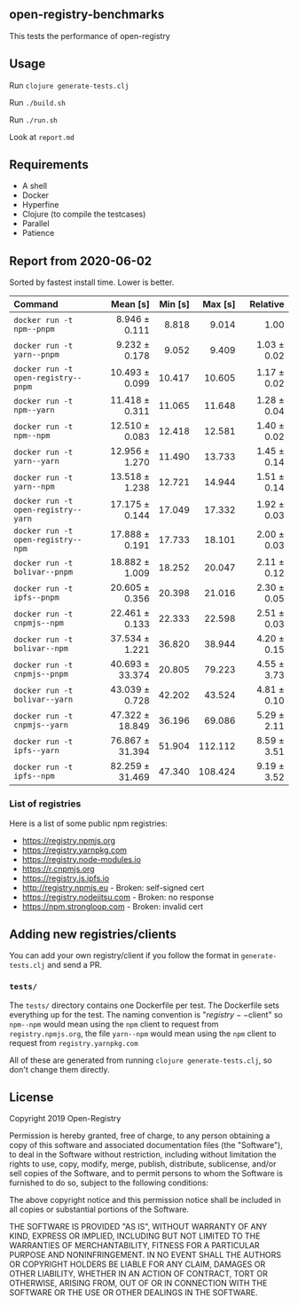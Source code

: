 ## open-registry-benchmarks

This tests the performance of open-registry

## Usage

Run `clojure generate-tests.clj`

Run `./build.sh`

Run `./run.sh`

Look at `report.md`

## Requirements

- A shell
- Docker
- Hyperfine
- Clojure (to compile the testcases)
- Parallel
- Patience

<!-- REPORT -->
## Report from 2020-06-02

Sorted by fastest install time. Lower is better.


| Command | Mean [s] | Min [s] | Max [s] | Relative |
|:---|---:|---:|---:|---:|
| `docker run -t npm--pnpm` | 8.946 ± 0.111 | 8.818 | 9.014 | 1.00 |
| `docker run -t yarn--pnpm` | 9.232 ± 0.178 | 9.052 | 9.409 | 1.03 ± 0.02 |
| `docker run -t open-registry--pnpm` | 10.493 ± 0.099 | 10.417 | 10.605 | 1.17 ± 0.02 |
| `docker run -t npm--yarn` | 11.418 ± 0.311 | 11.065 | 11.648 | 1.28 ± 0.04 |
| `docker run -t npm--npm` | 12.510 ± 0.083 | 12.418 | 12.581 | 1.40 ± 0.02 |
| `docker run -t yarn--yarn` | 12.956 ± 1.270 | 11.490 | 13.733 | 1.45 ± 0.14 |
| `docker run -t yarn--npm` | 13.518 ± 1.238 | 12.721 | 14.944 | 1.51 ± 0.14 |
| `docker run -t open-registry--yarn` | 17.175 ± 0.144 | 17.049 | 17.332 | 1.92 ± 0.03 |
| `docker run -t open-registry--npm` | 17.888 ± 0.191 | 17.733 | 18.101 | 2.00 ± 0.03 |
| `docker run -t bolivar--pnpm` | 18.882 ± 1.009 | 18.252 | 20.047 | 2.11 ± 0.12 |
| `docker run -t ipfs--pnpm` | 20.605 ± 0.356 | 20.398 | 21.016 | 2.30 ± 0.05 |
| `docker run -t cnpmjs--npm` | 22.461 ± 0.133 | 22.333 | 22.598 | 2.51 ± 0.03 |
| `docker run -t bolivar--npm` | 37.534 ± 1.221 | 36.820 | 38.944 | 4.20 ± 0.15 |
| `docker run -t cnpmjs--pnpm` | 40.693 ± 33.374 | 20.805 | 79.223 | 4.55 ± 3.73 |
| `docker run -t bolivar--yarn` | 43.039 ± 0.728 | 42.202 | 43.524 | 4.81 ± 0.10 |
| `docker run -t cnpmjs--yarn` | 47.322 ± 18.849 | 36.196 | 69.086 | 5.29 ± 2.11 |
| `docker run -t ipfs--yarn` | 76.867 ± 31.394 | 51.904 | 112.112 | 8.59 ± 3.51 |
| `docker run -t ipfs--npm` | 82.259 ± 31.469 | 47.340 | 108.424 | 9.19 ± 3.52 |
<!-- REPORT_END -->

### List of registries

Here is a list of some public npm registries:

- https://registry.npmjs.org
- https://registry.yarnpkg.com
- https://registry.node-modules.io
- https://r.cnpmjs.org
- https://registry.js.ipfs.io
- http://registry.npmjs.eu - Broken: self-signed cert
- https://registry.nodejitsu.com - Broken: no response
- https://npm.strongloop.com - Broken: invalid cert

## Adding new registries/clients

You can add your own registry/client if you follow the format in
`generate-tests.clj` and send a PR.

### `tests/`

The `tests/` directory contains one Dockerfile per test. The Dockerfile
sets everything up for the test. The naming convention is "$registry--$client"
so `npm--npm` would mean using the `npm` client to request from `registry.npmjs.org`,
the file `yarn--npm` would mean using the `npm` client to request from `registry.yarnpkg.com`

All of these are generated from running `clojure generate-tests.clj`, so don't
change them directly.

## License

Copyright 2019 Open-Registry

Permission is hereby granted, free of charge, to any person obtaining a copy of this software and associated documentation files (the "Software"), to deal in the Software without restriction, including without limitation the rights to use, copy, modify, merge, publish, distribute, sublicense, and/or sell copies of the Software, and to permit persons to whom the Software is furnished to do so, subject to the following conditions:

The above copyright notice and this permission notice shall be included in all copies or substantial portions of the Software.

THE SOFTWARE IS PROVIDED "AS IS", WITHOUT WARRANTY OF ANY KIND, EXPRESS OR IMPLIED, INCLUDING BUT NOT LIMITED TO THE WARRANTIES OF MERCHANTABILITY, FITNESS FOR A PARTICULAR PURPOSE AND NONINFRINGEMENT. IN NO EVENT SHALL THE AUTHORS OR COPYRIGHT HOLDERS BE LIABLE FOR ANY CLAIM, DAMAGES OR OTHER LIABILITY, WHETHER IN AN ACTION OF CONTRACT, TORT OR OTHERWISE, ARISING FROM, OUT OF OR IN CONNECTION WITH THE SOFTWARE OR THE USE OR OTHER DEALINGS IN THE SOFTWARE.
